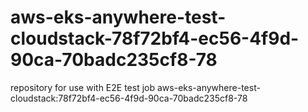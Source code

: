 # aws-eks-anywhere-test-cloudstack-78f72bf4-ec56-4f9d-90ca-70badc235cf8-78
repository for use with E2E test job aws-eks-anywhere-test-cloudstack:78f72bf4-ec56-4f9d-90ca-70badc235cf8-78
